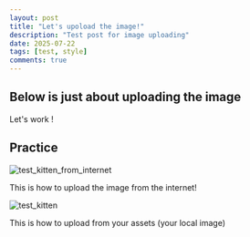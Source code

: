 ```yaml
---
layout: post
title: "Let's upoload the image!"
description: "Test post for image uploading"
date: 2025-07-22
tags: [test, style]
comments: true
---
```


Below is just about uploading the image
---
Let's work !


## Practice

![test_kitten_from_internet](https://hips.hearstapps.com/hmg-prod/images/ginger-maine-coon-kitten-running-on-lawn-in-royalty-free-image-1719608142.jpg?crop=1xw:0.84415xh;0,0.185xh)

This is how to upload the image from the internet!

![test_kitten](https://github.com/khuele1806-cpu/paper-jekyll-theme/blob/e45dc1c245b4ae8914057314cfddc32e923f7fc3/assets/images/ginger-maine-coon-kitten-running-on-lawn-in-royalty-free-image-1719608142.jpg)

This is how to upload from your assets (your local image)

